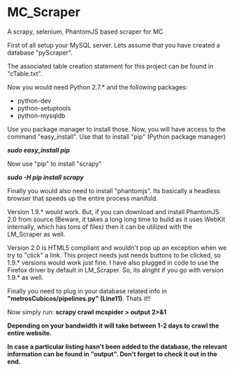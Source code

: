 # MC_Scraper
A scrapy, selenium, PhantomJS based scraper for MC

First of all setup your MySQL server. Lets assume that you have created a database "pyScraper".

The associated table creation statement for this project can be found in "cTable.txt".

Now you would need Python 2.7.* and the following packages:

<ul>
<li>python-dev</li>
<li>python-setuptools</li>
<li>python-mysqldb</li>
</ul>

Use you package manager to install those. Now, you will have access to the command "easy_install". Use that to install 
"pip" (Python package manager)

<strong>*sudo easy_install pip*</strong>

Now use "pip" to install "scrapy"

<strong>*sudo -H pip install scrapy*</strong>

Finally you would also need to install "phantomjs". Its basically a headless browser that speeds up the entire
process manifold.

Version 1.9.* would work. But, if you can download and install PhantomJS 2.0 from source (Beware, it takes a long
long time to build as it uses WebKit internally, which has tons of files) then it can be utilized with the
LM_Scraper as well.

Version 2.0 is HTML5 compliant and wouldn't pop up an exception when we try to "click" a link. This project 
needs just needs buttons to be clicked, so 1.9.* versions would work just fine. I have also plugged in code to
use the Firefox driver by default in LM_Scraper. So, its alright if you go with version 1.9.* as well.

Finally you need to plug in your database related info in <strong>"metrosCubicos/pipelines.py" (Line11)</strong>.
Thats it!!

Now simply run:
<strong>scrapy crawl mcspider > output 2>&1<strong>

Depending on your bandwidth it will take between 1-2 days to crawl the entire website.

In case a particular listing hasn't been added to the database, the relevant information can be found in "output". 
Don't forget to check it out in the end.
